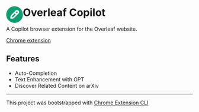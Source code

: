 # <img src="public/icons/icon_48.png" width="45" align="left"> Overleaf Copilot

A Copilot browser extension for the Overleaf website.

[Chrome extension](https://chrome.google.com/webstore/detail/overleaf-copilot/pcmffklbilmgckfkbncpoffmicdpfkmm)

## Features

- Auto-Completion
- Text Enhancement with GPT
- Discover Related Content on arXiv


---

This project was bootstrapped with [Chrome Extension CLI](https://github.com/dutiyesh/chrome-extension-cli)

